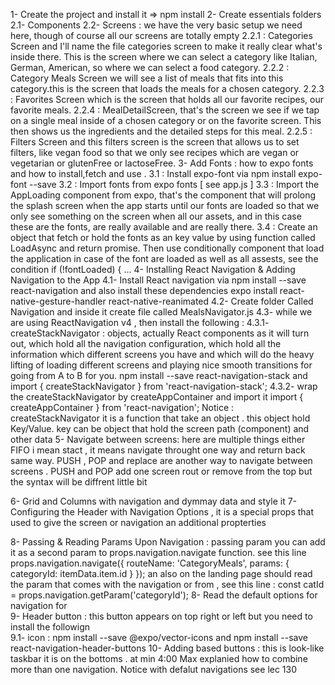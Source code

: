 1- Create the project and install it => npm install
2- Create essentials folders 
    2.1- Components 
    2.2- Screens : we have the very basic setup we need here, though of course all our screens are totally empty
        2.2.1 : Categories Screen and I'll name the file categories screen to make it really clear what's inside there. This is the screen where we can select a category like Italian, German, American, so where we can select a food category.
        2.2.2 : Category Meals Screen we will see a list of meals that fits into this category.this is the screen that loads the meals for a chosen category.
        2.2.3 : Favorites Screen which is the screen that holds all our favorite recipes, our favorite meals.
        2.2.4 : MealDetailScreen, that's the screen we see if we tap on a single meal inside of a chosen category or on the favorite screen. This then shows us the ingredients and the detailed steps for this meal.
        2.2.5 : Filters Screen and this filters screen is the screen that allows us to set filters, like vegan food so that we only see recipes which are vegan or vegetarian or glutenFree or lactoseFree.
3- Add Fonts : how to expo fonts and how to install,fetch and use .
    3.1 : Install expo-font via npm install expo-font --save
    3.2 : Import fonts from expo fonts [ see app.js ]
    3.3 : Import the AppLoading component from expo, that's the component that will prolong the splash screen when the app starts until our fonts are loaded so that we only see something on the screen when all our assets, and in this case these are the fonts, are really available and are really there.
    3.4 : Create an object that fetch or hold the fonts as an key value by using function called LoadAsync and return promise. Then use conditionally <AppLoading> component that load the application in case of the font are loaded as well as all assests, see the condition   if (!fontLoaded) { ... 
4- Installing React Navigation & Adding Navigation to the App
    4.1- Install React navigation via npm install --save react-navigation and also install these dependencies 
    expo install react-native-gesture-handler react-native-reanimated
    4.2- Create folder Called Navigation and inside it create file called MealsNavigator.js
    4.3- while we are using ReactNavigation v4 , then install the following :
        4.3.1- createStackNavigator : objects, actually React components as it will turn out, which hold all the navigation configuration, which hold all the information which different screens you have and which will do the heavy lifting of loading different screens and playing nice smooth transitions for going from A to B for you.
        npm install --save react-navigation-stack and import { createStackNavigator } from 'react-navigation-stack';
        4.3.2- wrap the createStackNavigator by createAppContainer and import it import { createAppContainer } from 'react-navigation';
        Notice : createStackNavigator it is a function that take an object . this object hold Key/Value. key can be object that hold the screen path (component) and other data
5- Navigate between screens: here are multiple things either FIFO i mean stact , it means navigate throught one way and return back same way.
PUSH , POP and replace are another way to navigate between screens . PUSH and POP add one screen rout or remove from the top but the syntax will be diffrent little bit 

6- Grid and Columns with navigation and dymmay data and style it
7- Configuring the Header with Navigation Options , it is a special props that used to give the screen or navigation an additional propterties

8- Passing & Reading Params Upon Navigation : passing param you can add it as a second param to props.navigation.navigate function. see this line  props.navigation.navigate({
            routeName: 'CategoryMeals',
            params: {
              categoryId: itemData.item.id
            }
});
an also on the landing page should read the param that comes with the navigation or from , see this line :
  const catId = props.navigation.getParam('categoryId');
8- Read the default options for navigation for            
9- Header button  : this button appears on top right or left but you need to install the followign  
  9.1- icon  : npm install --save @expo/vector-icons and  npm install --save react-navigation-header-buttons
10- Adding based buttons : this is look-like  taskbar it is on the bottoms . at min 4:00 Max explanied how to combine more than one navigation. 
    Notice with defalut navigations see lec 130
